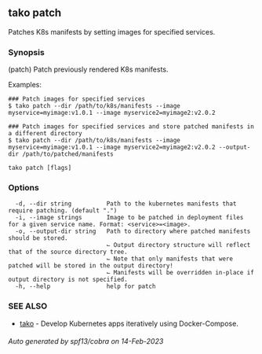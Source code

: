 ## tako patch

Patches K8s manifests by setting images for specified services.

### Synopsis

(patch) Patch previously rendered K8s manifests.

 Examples:

	### Patch images for specified services
	$ tako patch --dir /path/to/k8s/manifests --image myservice=myimage:v1.0.1 --image myservice2=myimage2:v2.0.2

	### Patch images for specified services and store patched manifests in a different directory
	$ tako patch --dir /path/to/k8s/manifests --image myservice=myimage:v1.0.1 --image myservice2=myimage2:v2.0.2 --output-dir /path/to/patched/manifests

 

```
tako patch [flags]
```

### Options

```
  -d, --dir string          Path to the kubernetes manifests that require patching. (default ".")
  -i, --image strings       Image to be patched in deployment files for a given service name. Format: <service>=<image>.
  -o, --output-dir string   Path to directory where patched manifests should be stored.
                            ⌙ Output directory structure will reflect that of the source directory tree.
                            ⌙ Note that only manifests that were patched will be stored in the output directory!
                            ⌙ Manifests will be overridden in-place if output directory is not specified.
  -h, --help                help for patch
```

### SEE ALSO

* [tako](tako.md)	 - Develop Kubernetes apps iteratively using Docker-Compose.

###### Auto generated by spf13/cobra on 14-Feb-2023
